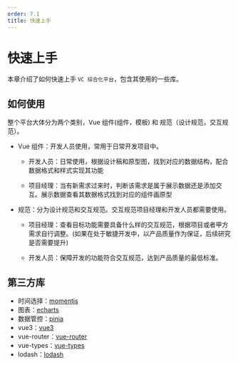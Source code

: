```yaml
---
order: 7.1
title: 快速上手
---
```


# 快速上手

本章介绍了如何快速上手 `VC 综合化平台`，包含其使用的一些库。

## 如何使用

整个平台大体分为两个类别，Vue 组件(组件，模板) 和 规范（设计规范，交互规范）。

- Vue 组件：开发人员使用，常用于日常开发项目中。

  - 开发人员：日常使用，根据设计稿和原型图，找到对应的数据结构，配合数据格式和样式实现其功能

  - 项目经理：当有新需求过来时，判断该需求是属于展示数据还是添加交互。展示数据查看其数据格式找到对应的组件画原型

- 规范：分为设计规范和交互规范。交互规范项目经理和开发人员都需要使用。

  - 项目经理：查看目标功能需要具备什么样的交互规范，根据项目或者甲方需求自行调整。(如果在处于敏捷开发中，以产品质量作为保证，后续研究是否需要提升)

  - 开发人员：保障开发的功能符合交互规范，达到产品质量的最低标准。

## 第三方库

- 时间选择：[momentjs](http://momentjs.cn/)
- 图表：[echarts](https://echarts.apache.org/zh/index.html)
- 数据管控：[pinia](https://pinia.vuejs.org/)
- vue3：[vue3](https://staging-cn.vuejs.org/api/)
- vue-router：[vue-router](https://router.vuejs.org/zh/)
- vue-types：[vue-types](https://dwightjack.github.io/vue-types/)
- lodash：[lodash](https://www.lodashjs.com/)
